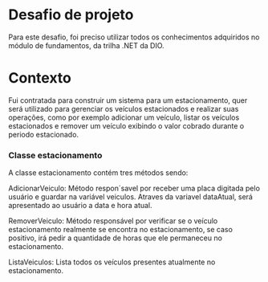 
# Desafio de projeto

Para este desafio, foi preciso utilizar todos os conhecimentos adquiridos no módulo de fundamentos, da trilha .NET da DIO.

# Contexto
Fui contratada para construir um sistema para um estacionamento, quer será utilizado para gerenciar os veículos estacionados e realizar suas operações, como por exemplo adicionar um veículo, listar os veículos estacionados e remover um veículo exibindo o valor cobrado durante o periodo estacionado.

### Classe estacionamento
A classe estacionamento contém tres métodos sendo:

AdicionarVeiculo: Método respon´savel por receber uma placa digitada pelo usuário e guardar na variável veiculos.
Atraves da variavel dataAtual, será apresentado ao usuário a data e hora atual.

RemoverVeiculo: Método responsável por verificar se o veículo estacionamento realmente se encontra no estacionamento, se caso positivo, irá pedir a quantidade de horas que ele permaneceu no estacionamento.

ListaVeiculos: Lista todos os veículos presentes atualmente no estacionamento.
